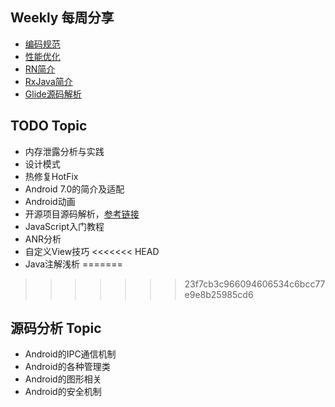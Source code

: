 ## Weekly 每周分享
* [编码规范](./topic/1.编码规范)
* [性能优化](./topic/2.性能优化)
* [RN简介](./topic/3.RN简介)
* [RxJava简介](./topic/4.RxJava简介)
* [Glide源码解析](./topic/5.Glide源码解析)

## TODO Topic
* 内存泄露分析与实践
* 设计模式
* 热修复HotFix
* Android 7.0的简介及适配
* Android动画
* 开源项目源码解析，[参考链接](http://a.codekk.com/)
* JavaScript入门教程
* ANR分析
* 自定义View技巧
<<<<<<< HEAD
* Java注解浅析
=======
>>>>>>> 23f7cb3c966094606534c6bcc77e9e8b25985cd6

## 源码分析 Topic
* Android的IPC通信机制
* Android的各种管理类
* Android的图形相关
* Android的安全机制
